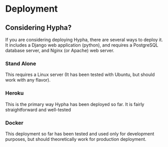 # Deployment

## Considering Hypha?

If you are considering deploying Hypha, there are several ways to deploy it. It includes a Django web application (python), and requires a PostgreSQL database server, and Nginx (or Apache) web server.

### Stand Alone

This requires a Linux server (It has been tested with Ubuntu, but should work with any flavor).

### Heroku

This is the primary way Hypha has been deployed so far. It is fairly straightforward and well-tested

### Docker

This deployment so far has been tested and used only for development purposes, but should theoretically work for production deployment.

